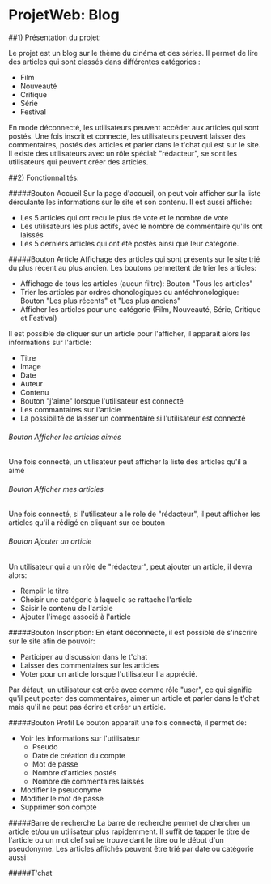 # ProjetWeb: Blog

##1) Présentation du projet:

Le projet est un blog sur le thème du cinéma et des séries. 
Il permet de lire des articles qui sont classés dans différentes catégories :
- Film
- Nouveauté
- Critique
- Série
- Festival

En mode déconnecté, les utilisateurs peuvent accéder aux articles qui sont postés.
Une fois inscrit et connecté, les utilisateurs peuvent laisser des commentaires, postés des articles et parler dans le t'chat qui est sur le site.
Il existe des utilisateurs avec un rôle spécial: "rédacteur", se sont les utilisateurs qui peuvent créer des articles.


##2) Fonctionnalités:

#####Bouton Accueil
Sur la page d'accueil, on peut voir afficher sur la liste déroulante les informations sur le site et son contenu.
Il est aussi affiché:
- Les 5 articles qui ont recu le plus de vote et le nombre de vote
- Les utilisateurs les plus actifs, avec le nombre de commentaire qu'ils ont laissés
- Les 5 derniers articles qui ont été postés ainsi que leur catégorie.

#####Bouton Article
Affichage des articles qui sont présents sur le site trié du plus récent au plus ancien.
Les boutons permettent de trier les articles:  
- Affichage de tous les articles (aucun filtre): Bouton "Tous les articles"
- Trier les articles par ordres chonologiques ou antéchronologique: Bouton "Les plus récents" et "Les plus anciens"
- Afficher les articles pour une catégorie (Film, Nouveauté, Série, Critique et Festival)

Il est possible de cliquer sur un article pour l'afficher, il apparait alors les informations sur l'article:
- Titre
- Image
- Date
- Auteur
- Contenu
- Bouton "j'aime" lorsque l'utilisateur est connecté
- Les commantaires sur l'article
- La possibilité de laisser un commentaire si l'utilisateur est connecté

###### Bouton Afficher les articles aimés
Une fois connecté, un utilisateur peut afficher la liste des articles qu'il a aimé

###### Bouton Afficher mes articles
Une fois connecté, si l'utilisateur a le role de "rédacteur", il peut afficher les articles qu'il a rédigé en cliquant sur ce bouton

###### Bouton Ajouter un article
Un utilisateur qui a un rôle de "rédacteur", peut ajouter un article, il devra alors:
- Remplir le titre
- Choisir une catégorie à laquelle se rattache l'article
- Saisir le contenu de l'article
- Ajouter l'image associé à l'article

#####Bouton Inscription:
En étant déconnecté, il est possible de s'inscrire sur le site afin de pouvoir:
- Participer au discussion dans le t'chat 
- Laisser des commentaires sur les articles
- Voter pour un article lorsque l'utilisateur l'a apprécié.

Par défaut, un utilisateur est crée avec comme rôle "user", ce qui signifie qu'il peut poster des commentaires, aimer un article et parler dans le t'chat mais qu'il ne peut pas écrire et créer un article.

#####Bouton Profil
Le bouton apparaît une fois connecté, il permet de:
- Voir les informations sur l'utilisateur 
  * Pseudo
  * Date de création du compte
  * Mot de passe
  * Nombre d'articles postés
  * Nombre de commentaires laissés
- Modifier le pseudonyme
- Modifier le mot de passe
- Supprimer son compte

#####Barre de recherche
La barre de recherche permet de chercher un article et/ou un utilisateur plus rapidemment.
Il suffit de tapper le titre de l'article ou un mot clef sui se trouve dant le titre ou le début d'un pseudonyme.
Les articles affichés peuvent être trié par date ou catégorie aussi

#####T'chat
